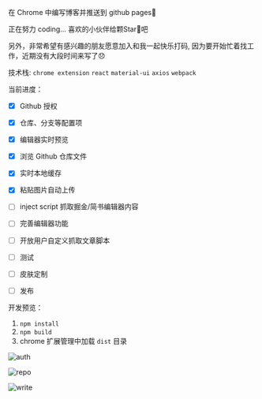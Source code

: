 在 Chrome 中编写博客并推送到 github pages💯

正在努力 coding... 喜欢的小伙伴给颗Star🌟吧

另外，非常希望有感兴趣的朋友愿意加入和我一起快乐打码,
因为要开始忙着找工作，近期没有大段时间来写了:disappointed:

技术栈: `chrome extension` `react` `material-ui` `axios` `webpack`

当前进度：

- [x] Github 授权
- [x] 仓库、分支等配置项
- [x] 编辑器实时预览
- [x] 浏览 Github 仓库文件
- [x] 实时本地缓存
- [x] 粘贴图片自动上传
- [ ] inject script 抓取掘金/简书编辑器内容
- [ ] 完善编辑器功能
- [ ] 开放用户自定义抓取文章脚本
- [ ] 测试
- [ ] 皮肤定制
- [ ] 发布


开发预览：

1. `npm install`
2. `npm build`
3. chrome 扩展管理中加载 `dist` 目录

![auth](https://github.com/bangbangde/chrome-github-blog/blob/master/screenShots/20190420-160829.png)

![repo](https://github.com/bangbangde/chrome-github-blog/blob/master/screenShots/20190420-160909.png)

![write](https://github.com/bangbangde/chrome-github-blog/blob/master/screenShots/20190420-161014.png)
